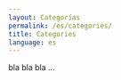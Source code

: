 ```yaml
---
layout: Categorías
permalink: /es/categories/
title: Categories
language: es
---
```


bla bla bla ...
